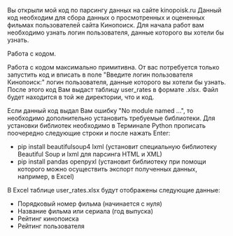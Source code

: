 Вы открыли мой код по парсингу данных на сайте kinopoisk.ru
Данный код необходим для сбора данных о просмотренных и оцененных фильмах пользователей сайта Кинопоиск.
Для начала работ вам необходимо узнать логин пользователя, данные которого вы хотели бы узнать.

Работа с кодом.

Работа с кодом максимально примитивна. От вас потребуется только запустить код и вписать в поле "Введите логин пользователя Кинопоиск:" логин пользователя, данные которого вы хотели бы узнать.
После этого код Вам выдаст таблицу user_rates в формате .xlsx. Файл будет находится в той же директории, что и код.

Если данный код выдал Вам ошибку "No module named ...", то необходимо дополнительно установить требуемые библиотеки. Для установки библиотек необходимо в Терминале Python прописать поочередно следующие строки и после нажать Enter:
- pip install beautifulsoup4 lxml (установит специальную библиотеку Beautiful Soup и lxml для парсинга HTML и XML)
- pip install pandas openpyxl (установит библиотеку при помощи которого можно осуществить экспорт полученных данных, например, в Excel)

В Excel таблице user_rates.xlsx будут отображены следующие данные:
- Порядковый номер фильма (начинается с нуля)
- Название фильма или сериала (год выпуска)
- Рейтинг кинопоиска
- Рейтинг пользователя
